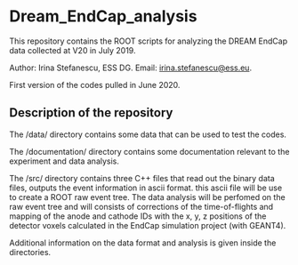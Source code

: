 # Dream_EndCap_analysis

This repository contains the ROOT scripts for analyzing the DREAM EndCap data collected at V20 in July 2019.

Author: Irina Stefanescu, ESS DG. Email: irina.stefanescu@ess.eu.

First version of the codes pulled in June 2020. 

Description of the repository
-----------------------------

The /data/ directory contains some data that can be used to test the codes. 

The /documentation/ directory contains some documentation relevant to the experiment and data analysis. 

The /src/ directory contains three C++ files that read out the binary data files, outputs the event information in ascii format. this ascii file will be use to create a ROOT raw event tree. The data analysis will be perfomed on the raw event tree and will consists  of corrections of the time-of-flights and mapping of the anode and cathode IDs with the x, y, z positions of the detector voxels calculated in the EndCap simulation project (with GEANT4).   

Additional information on the data format and analysis is given inside the directories. 
